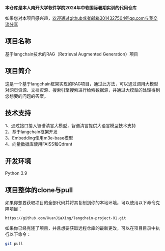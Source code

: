 **本仓库是本人南开大学软件学院2024年中软国际暑期实训的代码仓库**

如果您对本项目感兴趣，欢迎通过github或者邮箱3014327504@qq.com与我交流分享

## 项目名称
基于langchain技术的RAG（Retrieval Augmented Generation）项目

## 项目简介
这是一个基于langchain框架实现的RAG项目，通过此方法，可以通过调用大模型对网页资源、文档资源、搜索引擎搜索进行检索数据源，并通过大模型的处理得到您想要的问题的答案。

## 技术支持
1、通过接口接入智谱清言大模型，智谱清言提供大语言模型技术支持    
2、基于langchain框架开发    
3、Embedding使用m3e-base模型   
4、向量数据库使用FAISS和Qdrant

## 开发环境
Python 3.9

## 项目整体的clone与pull
如果你想要获取项目的全部代码并将其复制到你的本地环境，可以使用以下命令克隆项目：

```bash
https://github.com/XuanJiaXing/langchain-project-01.git
```
如果你已经克隆了项目，并且想要获取远程仓库的最新更改，可以在项目目录中执行以下命令：
```bash
git pull
```
